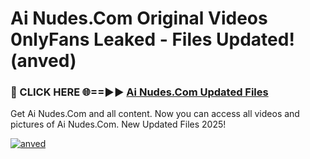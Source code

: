 # Ai Nudes.Com Original Videos 0nlyFans Leaked - Files Updated! (anved)

<h3>🔴 CLICK HERE 🌐==►► <a href="https://tinyurl.com/y5r63du9" rel="nofollow">Ai Nudes.Com Updated Files</a></h3>

Get Ai Nudes.Com and all content. Now you can access all videos and pictures of Ai Nudes.Com. New Updated Files 2025!

[![anved](https://i.imgur.com/UVo9nyh.gif)](https://tinyurl.com/y5r63du9)